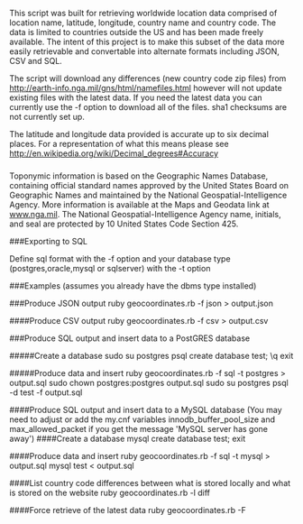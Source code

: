 This script was built for retrieving worldwide location data comprised of location name, latitude, longitude, country name and country code. The data is limited to countries outside the US and has been made freely available. The intent of this project is to make this subset of the data more easily retrievable and convertable into alternate formats including JSON, CSV and SQL.

The script will download any differences (new country code zip files) from http://earth-info.nga.mil/gns/html/namefiles.html however will not update existing files with the latest data. If you need the latest data you can currently use the -f option to download all of the files. sha1 checksums are not currently set up.

The latitude and longitude data provided is accurate up to six decimal places. For a representation of what this means please see http://en.wikipedia.org/wiki/Decimal_degrees#Accuracy

###
Toponymic information is based on the Geographic Names Database, containing official standard names approved by the United States Board on Geographic Names and maintained by the National Geospatial-Intelligence Agency. More information is available at the Maps and Geodata link at www.nga.mil. The National Geospatial-Intelligence Agency name, initials, and seal are protected by 10 United States Code Section 425.


###Exporting to SQL

Define sql format with the -f option and your database type (postgres,oracle,mysql or sqlserver) with the -t option

###Examples (assumes you already have the dbms type installed)

###Produce JSON output
ruby geocoordinates.rb -f json > output.json

####Produce CSV output
ruby geocoordinates.rb -f csv > output.csv

###Produce SQL output and insert data to a PostGRES database

#####Create a database
sudo su postgres
psql
create database test;
\q
exit

#####Produce data and insert 
ruby geocoordinates.rb -f sql -t postgres > output.sql
sudo chown postgres:postgres output.sql
sudo su postgres
psql -d test -f output.sql

####Produce SQL output and insert data to a MySQL database
(You may need to adjust or add the my.cnf variables innodb_buffer_pool_size and max_allowed_packet if you get the message 'MySQL server has gone away')
####Create a database
mysql
create database test;
exit

####Produce data and insert
ruby geocoordinates.rb -f sql -t mysql > output.sql
mysql test < output.sql 

####List country code differences between what is stored locally and what is stored on the website
ruby geocoordinates.rb -l diff

####Force retrieve of the latest data
ruby geocoordinates.rb -F
